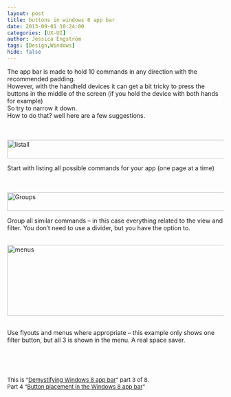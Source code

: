 ```yaml
---
layout: post
title: buttons in windows 8 app bar
date: 2013-09-01 10:24:00
categories: [UX-UI]
author: Jessica Engström
tags: [Design,Windows]
hide: false
---
```

<p>The app bar is made to hold 10 commands in any direction with the recommended padding. <br>However, with the handheld devices it can get a bit tricky to press the buttons in the middle of the screen (if you hold the device with both hands for example) <br>So try to narrow it down. <br>How to do that? well here are a few suggestions.</p> <p><br><br><a href="/PostImages/listall.png"><img title="listall" style="border-left-width: 0px; border-right-width: 0px; border-bottom-width: 0px; display: inline; border-top-width: 0px" border="0" alt="listall" src="/PostImages/listall_thumb.png" width="540" height="43"></a></p> <p>Start with listing all possible commands for your app (one page at a time)</p> <p><br><br><a href="/PostImages/Groups.png"><img title="Groups" style="border-left-width: 0px; border-right-width: 0px; border-bottom-width: 0px; display: inline; border-top-width: 0px" border="0" alt="Groups" src="/PostImages/Groups_thumb.png" width="540" height="43"></a></p> <p>Group all similar commands – in this case everything related to the view and filter. You don’t need to use a divider, but you have the option to.</p> <p><br><a href="/PostImages/menus.png"><img title="menus" style="border-left-width: 0px; border-right-width: 0px; border-bottom-width: 0px; display: inline; border-top-width: 0px" border="0" alt="menus" src="/PostImages/menus_thumb.png" width="540" height="164"></a>&nbsp;</p> <p>Use flyouts and menus where appropriate – this example only shows one filter button, but all 3 is shown in the menu. A real space saver.</p> <p>&nbsp;</p> <p>&nbsp;</p> <p><font size="2">This is “</font><a title="Demystifying WIndows 8 app bar" href="http://www.catoholic.se/post/demystifying-Windows-8-app-bar.aspx"><font size="2">Demystifying Windows 8 app bar</font></a><font size="2">” part 3 of 8.<br>Part 4 “</font><a title="Button placement in the Windows 8 app bar" href="http://www.catoholic.se/post/Placing-icons-in-the-windows-8-app-bar.aspx"><font size="2">Button placement in the Windows 8 app bar</font></a><font size="2">”</font></p>
